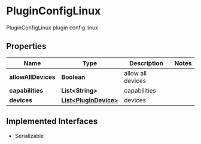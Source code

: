 

# PluginConfigLinux

PluginConfigLinux plugin config linux

## Properties

| Name | Type | Description | Notes |
|------------ | ------------- | ------------- | -------------|
|**allowAllDevices** | **Boolean** | allow all devices |  |
|**capabilities** | **List&lt;String&gt;** | capabilities |  |
|**devices** | [**List&lt;PluginDevice&gt;**](PluginDevice.md) | devices |  |


## Implemented Interfaces

* Serializable



